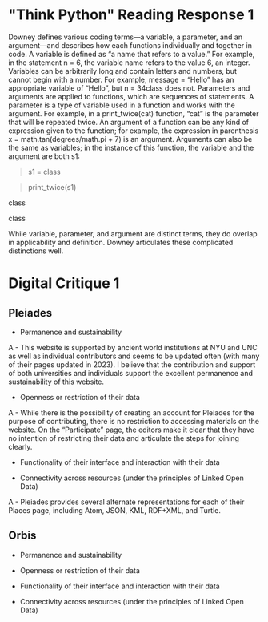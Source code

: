 # "Think Python" Reading Response 1

Downey defines various coding terms—a variable, a parameter, and an argument—and describes how each functions individually and together in code. A variable is defined as “a name that refers to a value.” For example, in the statement n = 6, the variable name refers to the value 6, an integer. Variables can be arbitrarily long and contain letters and numbers, but cannot begin with a number. For example, message = “Hello” has an appropriate variable of “Hello”, but n = 34class does not. Parameters and arguments are applied to functions, which are sequences of statements. A parameter is a type of variable used in a function and works with the argument. For example, in a print_twice(cat) function, “cat” is the parameter that will be repeated twice. An argument of a function can be any kind of expression given to the function; for example, the expression in parenthesis x = math.tan(degrees/math.pi + 7) is an argument. Arguments can also be the same as variables; in the instance of this function, the variable and the argument are both s1:

> s1 = class

> print_twice(s1)

class

class 

While variable, parameter, and argument are distinct terms, they do overlap in applicability and definition. Downey articulates these complicated distinctions well. 

# Digital Critique 1

## Pleiades

- Permanence and sustainability

A - This website is supported by ancient world institutions at NYU and UNC as well as individual contributors and seems to be updated often (with many of their pages updated in 2023). I believe that the contribution and support of both universities and individuals support the excellent permanence and sustainability of this website. 

- Openness or restriction of their data

A - While there is the possibility of creating an account for Pleiades for the purpose of contributing, there is no restriction to accessing materials on the website. On the “Participate” page, the editors make it clear that they have no intention of restricting their data and articulate the steps for joining clearly. 

- Functionality of their interface and interaction with their data


  
- Connectivity across resources (under the principles of Linked Open Data)

A - Pleiades provides several alternate representations for each of their Places page, including Atom, JSON, KML, RDF+XML, and Turtle. 

## Orbis

- Permanence and sustainability
  
- Openness or restriction of their data
  
- Functionality of their interface and interaction with their data
  
- Connectivity across resources (under the principles of Linked Open Data)
